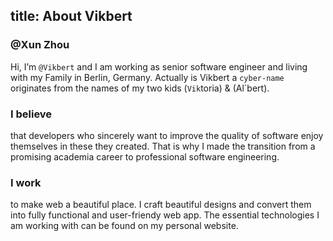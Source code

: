 title: About Vikbert
---

### @Xun Zhou

Hi, I’m `@Vikbert` and I am working as senior software engineer and living with my Family in Berlin, Germany. Actually is Vikbert a `cyber-name` originates from the names of my two kids (`Vik`toria) & (Al`bert).

### I believe

that developers who sincerely want to improve the quality of software enjoy themselves in these they created. That is why I made the transition from a promising academia career to professional software engineering.

### I work

to make web a beautiful place. I craft beautiful designs and convert them into fully functional and user-friendy web app. The essential technologies I am working with can be found on my personal website.
